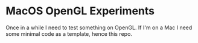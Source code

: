 # MacOS OpenGL Experiments

Once in a while I need to test something on OpenGL.
If I'm on a Mac I need some minimal code as a template,
hence this repo.

